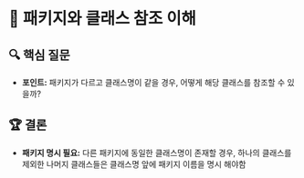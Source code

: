 # 📖 패키지와 클래스 참조 이해

## 🔍 핵심 질문
* **포인트:** 패키지가 다르고 클래스명이 같을 경우, 어떻게 해당 클래스를 참조할 수 있을까?

## 🏆 결론
*  **패키지 명시 필요:** 다른 패키지에 동일한 클래스명이 존재할 경우, 하나의 클래스를 제외한 나머지 클래스들은 클래스명 앞에 패키지 이름을 명시 해야함